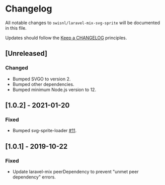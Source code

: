 # Changelog

All notable changes to `swisnl/laravel-mix-svg-sprite` will be documented in this file.

Updates should follow the [Keep a CHANGELOG](http://keepachangelog.com/) principles.

## [Unreleased]

### Changed

* Bumped SVGO to version 2.
* Bumped other dependencies.
* Bumped minimum Node.js version to 12.

## [1.0.2] - 2021-01-20

### Fixed

* Bumped svg-sprite-loader [#11](https://github.com/swisnl/laravel-mix-svg-sprite/pull/11).

## [1.0.1] - 2019-10-22

### Fixed

* Update laravel-mix peerDependency to prevent "unmet peer dependency" errors.

